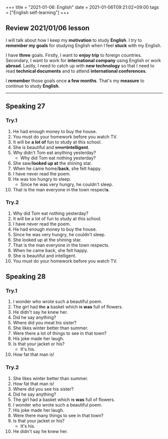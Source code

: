 +++
title =  "2021-01-06: English"
date = 2021-01-06T09:21:02+09:00
tags = ["English self-learning"]
+++

## Review 2021/01/06 lesson

I will talk about how I keep my **motivation** to study **English**.
I try to **remember my goals** for studying English when I feel **stuck** with my English.

I have **three** goals.
Firstly, I want to **enjoy trip** to foreign countries.
Secondary, I want to work for **international company** using English or work **abroad**.
Lastly, I need to catch up with **new technology** so that I need to read **technical documents** and to attend **international conferences**.

I **remember** those goals once **a few months**.
That's my **measure** to continue to study **English**.

- - -

## Speaking 27

### Try.1

1. He had enough money to buy the house.
2. You must do your homework before you watch TV.
3. It will be **a lot of** fun to study at this school.
4. She is beautiful and ~~smart~~**intelligent**.
5. Why didn't Tom eat anything yesterday?
    - Why did Tom eat nothing yesterday?
6. She saw/**looked up at** the shining star.
7. When he came home/**back**, she felt happy.
8. I have never read the poem.
9. He was too hungry to sleep.
    - Since he was very hungry, he couldn't sleep.
10. That is the man everyone in the town respect**s**.

### Try.2

1. Why did Tom eat nothing yesterday?
2. It will be a lot of fun to study at this school.
3. I have never read the poem.
4. He had enough money to buy the house.
5. Since he was very hungry, he couldn't sleep.
6. She looked up at the shining star.
7. That is the man everyone in the town respects.
8. When he came back, she felt happy.
9. She is beautiful and intelligent.
10. You must do your homework before you watch TV.

## Speaking 28

### Try.1

1. I wonder who wrote such a beautiful poem.
2. The girl had ~~the~~ **a** basket which ~~is~~ **was** full of flowers.
3. He didn't say he knew her.
4. Did he say anything?
5. Where did you meat his sister?
6. She likes winter better than summer.
7. Were there a lot of things to see in that town?
8. His joke made her laugh.
9. Is that your jacket or his?
    - It's his.
10. How fat that man is!

### Try.2

1. She likes winter better than summer.
2. How fat that man is!
3. Where did you see his sister?
4. Did he say anything?
5. The girl had a basket which ~~is~~ **was** full of flowers.
6. I wonder who wrote such a beautiful poem.
7. His joke made her laugh.
8. Were there many things to see in that town?
9. Is that your jacket or his?
    - It's his.
10. He didn't say he knew her.
